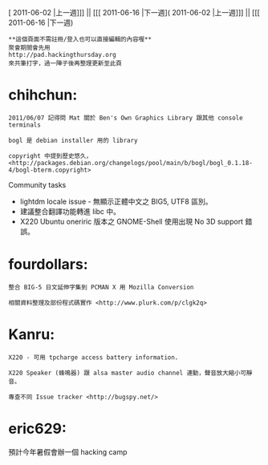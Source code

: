 [ 2011-06-02 |上一週]]] || [[[ 2011-06-16 |下一週]( 2011-06-02 |上一週]]] || [[[ 2011-06-16 |下一週)




    **這個頁面不需註冊/登入也可以直接編輯的內容喔**
    聚會期間會先用 
    http://pad.hackingthursday.org
    來共筆打字，過一陣子後再整理更新至此頁


# chihchun:


    2011/06/07 記得問 Mat 關於 Ben's Own Graphics Library 跟其他 console terminals

    bogl 是 debian installer 用的 library

    copyright 中提到歷史悠久，<http://packages.debian.org/changelogs/pool/main/b/bogl/bogl_0.1.18-4/bogl-bterm.copyright>  

Community tasks
* lightdm locale issue - 無顯示正體中文之 BIG5, UTF8 區別。
* 建議整合翻譯功能轉進 libc 中。
* X220 Ubuntu oneriric 版本之 GNOME-Shell 使用出現 No 3D support 錯誤。
# fourdollars:


    整合 BIG-5 日文延伸字集到 PCMAN X 用 Mozilla Conversion

    相關資料整理及部份程式碼實作 <http://www.plurk.com/p/clgk2q>  

# Kanru:


    X220 - 可用 tpcharge access battery information.

    X220 Speaker (蜂鳴器) 跟 alsa master audio channel 連動，聲音放大縮小可靜音。

    專查不同 Issue tracker <http://bugspy.net/>  

# eric629:

預計今年暑假會辦一個 hacking camp